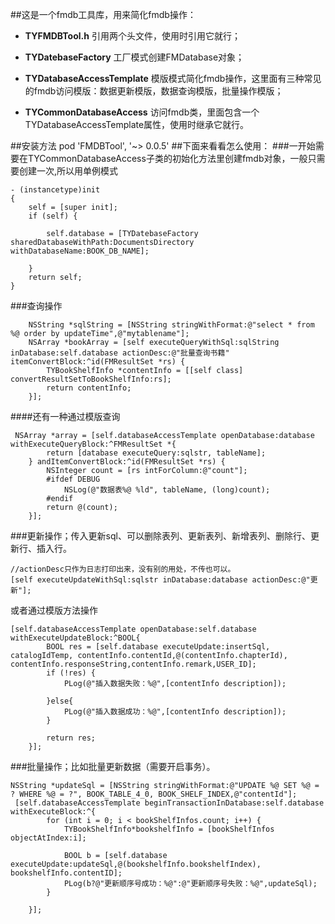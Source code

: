 ##这是一个fmdb工具库，用来简化fmdb操作：

 - **TYFMDBTool.h** 引用两个头文件，使用时引用它就行；
 - **TYDatebaseFactory** 工厂模式创建FMDatabase对象；
 - **TYDatabaseAccessTemplate** 模版模式简化fmdb操作，这里面有三种常见的fmdb访问模版：数据更新模版，数据查询模版，批量操作模版；
 
 - **TYCommonDatabaseAccess** 访问fmdb类，里面包含一个TYDatabaseAccessTemplate属性，使用时继承它就行。

##安装方法
    pod 'FMDBTool', '~> 0.0.5'
##下面来看看怎么使用：
###一开始需要在TYCommonDatabaseAccess子类的初始化方法里创建fmdb对象，一般只需要创建一次,所以用单例模式
```objc
- (instancetype)init
{
    self = [super init];
    if (self) {
        
        self.database = [TYDatebaseFactory sharedDatabaseWithPath:DocumentsDirectory withDatabaseName:BOOK_DB_NAME];
        
    }
    return self;
}
```
###查询操作

```objc
    NSString *sqlString = [NSString stringWithFormat:@"select * from %@ order by updateTime",@"mytablename"];
    NSArray *bookArray = [self executeQueryWithSql:sqlString inDatabase:self.database actionDesc:@"批量查询书籍" itemConvertBlock:^id(FMResultSet *rs) {
        TYBookShelfInfo *contentInfo = [[self class] convertResultSetToBookShelfInfo:rs];
        return contentInfo;
    }];
```
####还有一种通过模版查询
```objc
 NSArray *array = [self.databaseAccessTemplate openDatabase:database withExecuteQueryBlock:^FMResultSet *{
        return [database executeQuery:sqlstr, tableName];
    } andItemConvertBlock:^id(FMResultSet *rs) {
        NSInteger count = [rs intForColumn:@"count"];
        #ifdef DEBUG
            NSLog(@"数据表%@ %ld", tableName, (long)count);
        #endif
        return @(count);
    }];
```
###更新操作；传入更新sql、可以删除表列、更新表列、新增表列、删除行、更新行、插入行。
```objc
//actionDesc只作为日志打印出来，没有别的用处，不传也可以。
[self executeUpdateWithSql:sqlstr inDatabase:database actionDesc:@"更新"];
```
或者通过模版方法操作
```objc
[self.databaseAccessTemplate openDatabase:self.database withExecuteUpdateBlock:^BOOL{
        BOOL res = [self.database executeUpdate:insertSql, catalogIdTemp, contentInfo.contentId,@(contentInfo.chapterId), contentInfo.responseString,contentInfo.remark,USER_ID];
        if (!res) {
            PLog(@"插入数据失败：%@",[contentInfo description]);
            
        }else{
            PLog(@"插入数据成功：%@",[contentInfo description]);
        }
        
        return res;
    }];
```
###批量操作；比如批量更新数据（需要开启事务）。
```objc
NSString *updateSql = [NSString stringWithFormat:@"UPDATE %@ SET %@ = ? WHERE %@ = ?", BOOK_TABLE_4_0, BOOK_SHELF_INDEX,@"contentId"];
 [self.databaseAccessTemplate beginTransactionInDatabase:self.database withExecuteBlock:^{
        for (int i = 0; i < bookShelfInfos.count; i++) {
            TYBookShelfInfo*bookshelfInfo = [bookShelfInfos objectAtIndex:i];
            
            BOOL b = [self.database executeUpdate:updateSql,@(bookshelfInfo.bookshelfIndex), bookshelfInfo.contentID];
            PLog(b?@"更新顺序号成功：%@":@"更新顺序号失败：%@",updateSql);
        }
       
    }];
```


